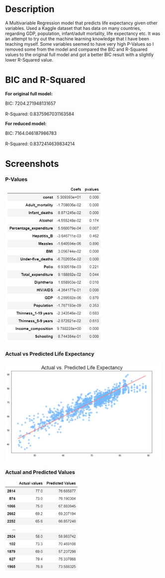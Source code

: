 # Description
A Multivariable Regression model that predicts life expectancy given other variables. Used a Kaggle dataset that has data on many countries, regarding GDP, population, infant/adult mortality, life expectancy etc. It was an attempt to try out the machine learning knowledge that I have been teaching myself. Some variables seemed to have very high P-Values so I removed some from the model and compared the BIC and R-Squared values to the original full model and got a better BIC result with a slightly lower R-Squared value.

# BIC and R-Squared
<strong>For original full model:</strong>

BIC: 7204.271948131657   
<br>
R-Squared: 0.8375967031163584

<strong>For reduced model:</strong>

BIC: 7164.046187986783   
<br>
R-Squared: 0.8372414639834214

# Screenshots
<h3>P-Values</h3>
<img src="pvalues.PNG" alt="pvalues list" height="500">

<h3>Actual vs Predicted Life Expectancy</h3>
<img src="scatterplot.PNG" alt="Life Expectancy Graph" width="500">
 
<h3>Actual and Predicted Values</h3>
<img src="values.PNG" alt="Actual and Predicted Values" height="300">

